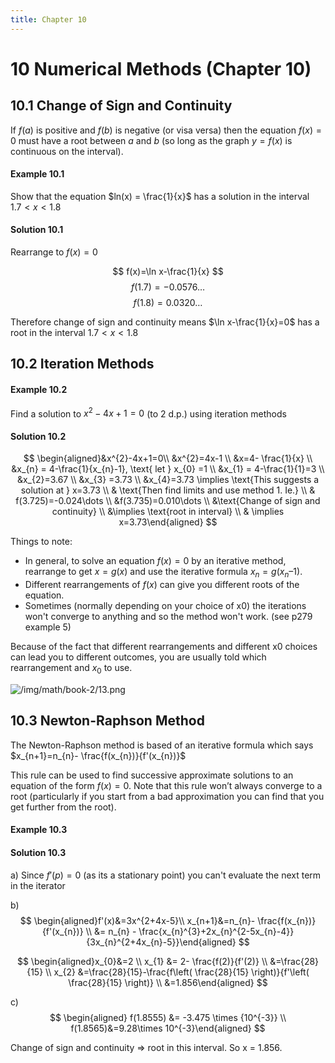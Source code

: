 ```yaml
---
title: Chapter 10
---
```

# 10 Numerical Methods (Chapter 10)
## 10.1 Change of Sign and Continuity
If $f(a)$ is positive and $f(b)$ is negative (or visa versa) then the equation $f (x) = 0$ must have a root between $a$ and $b$ (so long as the graph $y = f (x)$ is continuous on the interval).
<!--ID: 1724603671361-->


#### Example 10.1
Show that the equation $ln(x) = \frac{1}{x}$ has a solution in the interval $1.7<x<1.8$

#### Solution 10.1
Rearrange to $f(x)=0$

$$
f(x)=\ln x-\frac{1}{x}
$$
$$
f(1.7)=-0.0576\dots
$$
$$
f(1.8)=0.0320\dots
$$

Therefore change of sign and continuity means $\ln x-\frac{1}{x}=0$ has a root in the interval $1.7<x<1.8$

## 10.2 Iteration Methods
#### Example 10.2
Find a solution to $x^2-4x+1=0$ (to 2 d.p.) using iteration methods

#### Solution 10.2
$$
\begin{aligned}&x^{2}-4x+1=0\\ &x^{2}=4x-1 \\ &x=4- \frac{1}{x} \\ &x_{n} = 4-\frac{1}{x_{n}-1}, \text{ let } x_{0} =1 \\ &x_{1} = 4-\frac{1}{1}=3 \\ &x_{2}=3.67 \\ &x_{3} =3.73 \\ &x_{4}=3.73 \implies \text{This suggests a solution at } x=3.73 \\ & \text{Then find limits and use method 1. Ie.} \\ & f(3.725)=-0.024\dots \\ &f(3.735)=0.010\dots \\ &\text{Change of sign and continuity} \\ &\implies  \text{root in interval} \\ & \implies x=3.73\end{aligned}
$$

Things to note:
- In general, to solve an equation $f (x) = 0$ by an iterative method, rearrange to get $x = g (x)$ and use the iterative formula $x_{n} = g (x_{n} – 1)$.
- Different rearrangements of $f (x)$ can give you different roots of the equation.
- Sometimes (normally depending on your choice of x0) the iterations won't converge to anything and so the method won't work. (see p279 example 5)

Because of the fact that different rearrangements and different x0 choices can lead you to different outcomes,
you are usually told which rearrangement and $x_{0}$ to use.


![/img/math/book-2/13.png](/img/math/book-2/13.png)

## 10.3 Newton-Raphson Method
The Newton-Raphson method is based of an iterative formula which says $x_{n+1}=n_{n}- \frac{f(x_{n})}{f'(x_{n})}$

This rule can be used to find successive approximate solutions to an equation of the form $f (x) = 0$. Note that this rule won’t always converge to a root (particularly if you start from a bad approximation you can find that you get further from the root).

#### Example 10.3

#### Solution 10.3
a) Since $f'(p)=0$ (as its a stationary point) you can't evaluate the next term in the iterator

b) 
$$
\begin{aligned}f'(x)&=3x^{2+4x-5}\\ x_{n+1}&=n_{n}- \frac{f(x_{n})}{f'(x_{n})} \\ &=  n_{n} - \frac{x_{n}^{3}+2x_{n}^{2-5x_{n}-4}}{3x_{n}^{2+4x_{n}-5}}\end{aligned}
$$

$$
\begin{aligned}x_{0}&=2 \\ x_{1} &= 2- \frac{f(2)}{f'(2)} \\ &=\frac{28}{15} \\ x_{2} &=\frac{28}{15}-\frac{f\left( \frac{28}{15} \right)}{f'\left( \frac{28}{15} \right)} \\ &=1.856\end{aligned}
$$

c) 
$$
\begin{aligned} f(1.8555) &= -3.475 \times {10^{-3}} \\ f(1.8565)&=9.28\times 10^{-3}\end{aligned}
$$

Change of sign and continuity => root in this interval. So x = 1.856.